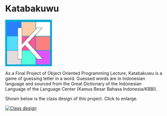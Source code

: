 # Katabakuwu

<img src="https://raw.githubusercontent.com/asteriskrin/katabakuwu/main/assets/logo.jpg" alt="KatabakUWU logo" align="center" height="150" width="150">

As a Final Project of Object Oriented Programming Lecture, Katabakuwu is a game of guessing letter in a word. Guessed words are in Indonesian language and sourced from the Great Dictionary of the Indonesian Language of the Language Center (Kamus Besar Bahasa Indonesia/KBBI).

Shown below is the class design of this project. Click to enlarge.

[![Class design](https://iili.io/fd0pUP.md.jpg)](https://iili.io/fd0pUP.jpg)
